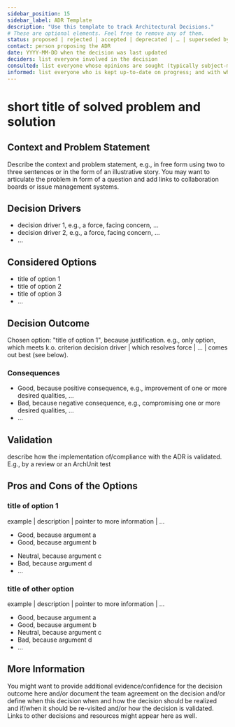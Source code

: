 ```yaml
---
sidebar_position: 15
sidebar_label: ADR Template
description: "Use this template to track Architectural Decisions."
# These are optional elements. Feel free to remove any of them.
status: proposed | rejected | accepted | deprecated | … | superseded by [ADR-0001](0001-madr-architecture-decisions.md)
contact: person proposing the ADR
date: YYYY-MM-DD when the decision was last updated
deciders: list everyone involved in the decision
consulted: list everyone whose opinions are sought (typically subject-matter experts); and with whom there is a two-way communication
informed: list everyone who is kept up-to-date on progress; and with whom there is a one-way communication
---
```


# short title of solved problem and solution

## Context and Problem Statement

Describe the context and problem statement, e.g., in free form using two to three sentences or in the form of an illustrative story.
You may want to articulate the problem in form of a question and add links to collaboration boards or issue management systems.

<!-- This is an optional element. Feel free to remove. -->

## Decision Drivers

- decision driver 1, e.g., a force, facing concern, …
- decision driver 2, e.g., a force, facing concern, …
- … <!-- numbers of drivers can vary -->

## Considered Options

- title of option 1
- title of option 2
- title of option 3
- … <!-- numbers of options can vary -->

## Decision Outcome

Chosen option: "title of option 1", because
justification. e.g., only option, which meets k.o. criterion decision driver | which resolves force | … | comes out best (see below).

<!-- This is an optional element. Feel free to remove. -->

### Consequences

- Good, because positive consequence, e.g., improvement of one or more desired qualities, …
- Bad, because negative consequence, e.g., compromising one or more desired qualities, …
- … <!-- numbers of consequences can vary -->

<!-- This is an optional element. Feel free to remove. -->

## Validation

describe how the implementation of/compliance with the ADR is validated. E.g., by a review or an ArchUnit test

<!-- This is an optional element. Feel free to remove. -->

## Pros and Cons of the Options

### title of option 1

<!-- This is an optional element. Feel free to remove. -->

example | description | pointer to more information | …

- Good, because argument a
- Good, because argument b
<!-- use "neutral" if the given argument weights neither for good nor bad -->
- Neutral, because argument c
- Bad, because argument d
- … <!-- numbers of pros and cons can vary -->

### title of other option

example | description | pointer to more information | …

- Good, because argument a
- Good, because argument b
- Neutral, because argument c
- Bad, because argument d
- …

<!-- This is an optional element. Feel free to remove. -->

## More Information

You might want to provide additional evidence/confidence for the decision outcome here and/or
document the team agreement on the decision and/or
define when this decision when and how the decision should be realized and if/when it should be re-visited and/or
how the decision is validated.
Links to other decisions and resources might appear here as well.